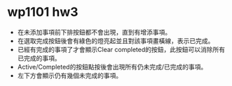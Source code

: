 # wp1101 hw3
* 在未添加事項前下排按鈕都不會出現，直到有增添事項。
* 在選取完成按鈕後會有綠色的燈亮起並且對該事項畫橫線，表示已完成。
* 已經有完成的事項了才會顯示Clear completed的按鈕，此按鈕可以消除所有已完成的事項。
* Active/Completed的按鈕點按後會出現所有仍未完成/已完成的事項。
* 左下方會顯示仍有幾個未完成的事項。

